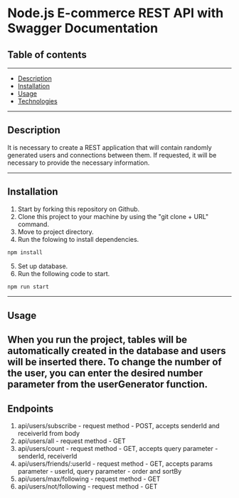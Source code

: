 # **Node.js E-commerce REST API with Swagger Documentation**
## **Table of contents**
---
- [Description](#Description)
- [Installation](#Installation)
- [Usage](#Usage)
- [Technologies](#Technologies)
---
## **Description**
It is necessary to create a REST application that will contain randomly generated users and connections between them. If requested, it will be necessary to provide the necessary information.

---
## **Installation**
1. Start by forking this repository on Github.
2. Clone this project to your machine by using the "git clone + URL" command.
3. Move to project directory.
4. Run the folowing to install dependencies.
```javascript
npm install
``` 
5. Set up database.
6. Run the following code to start.
```javascript
npm run start
```
---
## **Usage**

When you run the project, tables will be automatically created in the database and users will be inserted there. To change the number of the user, you can enter the desired number parameter from the userGenerator function.
---
## **Endpoints**
1. api/users/subscribe - request method - POST, accepts senderId and receiverId from body
2. api/users/all - request method - GET
3. api/users/count - request method - GET, accepts query parameter - senderId, receiverId
4. api/users/friends/:userId - request method - GET, accepts params parameter - userId, query parameter - order and sortBy
5. api/users/max/following - request method - GET
6. api/users/not/following - request method - GET